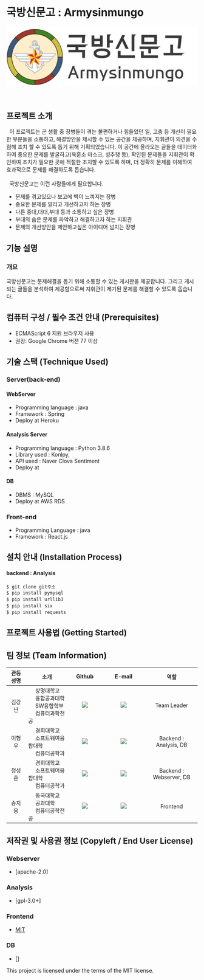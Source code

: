 # 국방신문고 : Armysinmungo
![Logo](./logo.jpg)

<br>

## 프로젝트 소개
  &nbsp;&nbsp;이 프로젝트는 군 생활 중 장병들이 겪는 불편하거나 힘들었던 일, 고충 등 개선이 필요한 부분들을 소통하고, 해결방안을 제시할 수 있는 공간을 제공하며, 지휘관이 의견을 수렴해 조치 할 수 있도록 돕기 위해 기획되었습니다. 이 공간에 올라오는 글들을 데이터화 하여 중요한 문제를 발굴하고(육훈소 마스크, 성추행 등), 확인된 문제들을 지휘관이 확인하여 조치가 필요한 곳에 적절한 조치할 수 있도록 하며, 더 정확히 문제를 이해하여 효과적으로 문제를 해결하도록 돕습니다.<br><br>
 &nbsp;&nbsp;국방신문고는 이런 사람들에게 필요합니다.
 - 문제를 겪고있으나 보고에 벽이 느껴지는 장병
 - 중요한 문제를 알리고 개선하고자 하는 장병
 - 다른 중대,대대,부대 등과 소통하고 싶은 장병
 - 부대의 숨은 문제를 파악하고 해결하고자 하는 지휘관
 - 문제의 개선방안을 제안하고싶은 아이디어 넘치는 장병



## 기능 설명
### 개요
국방신문고는 문제해결을 돕기 위해 소통할 수 있는 게시판을 제공합니다. 그리고 게시되는 글들을 분석하여 제공함으로써 지휘관이 제기된 문제를 해결할 수 있도록 돕습니다.

## 컴퓨터 구성 / 필수 조건 안내 (Prerequisites)
* ECMAScript 6 지원 브라우저 사용
* 권장: Google Chrome 버젼 77 이상

## 기술 스택 (Technique Used) 
### Server(back-end)
#### WebServer
 - Programming language : java
 - Framework : Spring
 - Deploy at Heroku

#### Analysis Server
 - Programming language : Python 3.8.6
 - Library used : Konlpy, 
 - API used : Naver Clova Sentiment
 - Deploy at

#### DB
 - DBMS : MySQL
 - Deploy at AWS RDS
 
### Front-end
 - Programming Language : java
 - Framework : React.js

## 설치 안내 (Installation Process)


#### backend : Analysis
```bash
$ git clone git주소
$ pip install pymysql
$ pip install urllib3
$ pip install six
$ pip install requests
```

## 프로젝트 사용법 (Getting Started)




## 팀 정보 (Team Information)
<table width="900">
    <thead>
        <tr>
            <th style="text-align:center" width="100">관등성명</th>
            <th style="text-align:center"  width="250">소개</th>
            <th width="150" style="text-align:center">Github</th>
            <th width="300" style="text-align:center">E-mail</th>
            <th width="100" style="text-align:center">역할</th>
        </tr> 
    </thead>
    <tbody>	
        <tr>
            <td width="100" align="center">김강년</td>
            <td width="250">&nbsp;&nbsp;&nbsp;&nbsp;&nbsp;상명대학교<br>&nbsp;&nbsp;&nbsp;&nbsp;&nbsp;융합공과대학<br>&nbsp;&nbsp;&nbsp;&nbsp;&nbsp;SW융합학부<br>&nbsp;&nbsp;&nbsp;&nbsp;&nbsp;컴퓨터과학전공</td>
            <td width="150" align="center">	
                <a href="https://github.com/pop7523">
                <img src="https://img.shields.io/badge/pop7523-655ced?style=social&logo=github"/>
                </a>
            </td>
            <td width="300" align="center">
                <a href=""><img src="https://img.shields.io/static/v1?label=&message=&color=lightblue&style=flat-square&logo=gmail"></a>
            </td>
            <td width="250" align="center">Team Leader</td>
        </tr>       
        <tr>
            <td width="100" align="center">이형우</td>
            <td width="250">&nbsp;&nbsp;&nbsp;&nbsp;&nbsp;경희대학교<br>&nbsp;&nbsp;&nbsp;&nbsp;&nbsp;소프트웨여융합대학<br>&nbsp;&nbsp;&nbsp;&nbsp;&nbsp;컴퓨터공학과</td>
            <td width="150" align="center">	
                <a href="https://github.com/TheBreeze129">
                <img src="https://img.shields.io/badge/TheBreeze129-655ced?style=social&logo=github"/>
                </a>
            </td>
            <td width="300" align="center">
                <a href="lijiongyu0129@gmail.com"><img src="https://img.shields.io/static/v1?label=&message=lijiongyu0129@gmail.com&color=lightblue&style=flat-square&logo=gmail"></a>
            </td>
            <td width="250" align="center">Backend : Analysis, DB</td>
        </tr>        
        <tr>
            <td width="100" align="center">정성훈</td>
            <td width="250">&nbsp;&nbsp;&nbsp;&nbsp;&nbsp;경희대학교<br>&nbsp;&nbsp;&nbsp;&nbsp;&nbsp;소프트웨어융합대학<br>&nbsp;&nbsp;&nbsp;&nbsp;&nbsp;컴퓨터공학과</td>
            <td width="150" align="center">	
                <a href="https://github.com/swa07016">
                <img src="https://img.shields.io/badge/swal07016-655ced?style=social&logo=github"/>
                </a>
            </td>
            <td width="300" align="center">
                <a href="swa07016@naver.com"><img src="https://img.shields.io/static/v1?label=&message=swa07016@naver.com&color=lightblue&style=flat-square&logo=naver"></a>
            </td>
            <td width="250" align="center">Backend : Webserver, DB</td>
        </tr>        
        <tr>
        <td width="100" align="center">송지웅</td>
        <td width="250">&nbsp;&nbsp;&nbsp;&nbsp;&nbsp;동국대학교<br>&nbsp;&nbsp;&nbsp;&nbsp;&nbsp;공과대학<br>&nbsp;&nbsp;&nbsp;&nbsp;&nbsp;컴퓨터공학전공</td>
        <td width="150" align="center">	
            <a href="https://github.com/shortboy7">
            <img src="https://img.shields.io/badge/shortboy7-655ced?style=social&logo=github"/>
            </a>
        </td>
        <td width="300" align="center">
        <a href="thdwldnd7@naver.com"><img src="https://img.shields.io/static/v1?label=&message=thdwldnd7@naver.com&color=lightblue&style=flat-square&logo=naver"></a>
        <td width="250" align="center">Frontend</td>
        </tr>
    </tbody>
</table>

	

## 저작권 및 사용권 정보 (Copyleft / End User License)

### Webserver
 * [apache-2.0]

### Analysis
 * [gpl-3.0+]

### Frontend
 * [MIT](https://github.com/osam2020-WEB/Sample-ProjectName-TeamName/blob/master/license.md)

### DB
 * []

This project is licensed under the terms of the MIT license.
